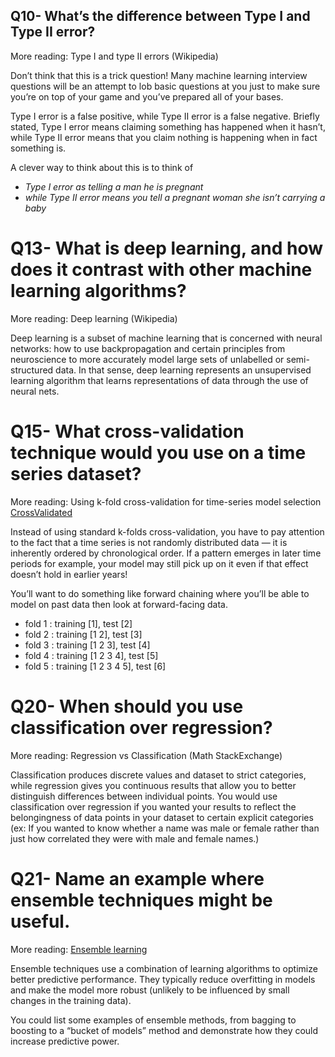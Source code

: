 ## Q10- What’s the difference between Type I and Type II error?

More reading: Type I and type II errors (Wikipedia)

Don’t think that this is a trick question! Many machine learning interview questions will be an attempt to lob basic questions at you just to make sure you’re on top of your game and you’ve prepared all of your bases.

Type I error is a false positive, while Type II error is a false negative. Briefly stated, Type I error means claiming something has happened when it hasn’t, while Type II error means that you claim nothing is happening when in fact something is.

A clever way to think about this is to think of 

* _Type I error as telling a man he is pregnant_
* _while Type II error means you tell a pregnant woman she isn’t carrying a baby_

# Q13- What is deep learning, and how does it contrast with other machine learning algorithms?

More reading: Deep learning (Wikipedia)

Deep learning is a subset of machine learning that is concerned with neural networks: 
how to use backpropagation and certain principles from neuroscience to more accurately model large sets of unlabelled or semi-structured data. 
In that sense, deep learning represents an unsupervised learning algorithm that learns representations of data through the use of neural nets.


# Q15- What cross-validation technique would you use on a time series dataset?

More reading: Using k-fold cross-validation for time-series model selection [CrossValidated](https://stats.stackexchange.com/questions/14099/using-k-fold-cross-validation-for-time-series-model-selection)

Instead of using standard k-folds cross-validation, you have to pay attention to the fact that a time series is not randomly distributed data — it is inherently ordered by chronological order. If a pattern emerges in later time periods for example, your model may still pick up on it even if that effect doesn’t hold in earlier years!

You’ll want to do something like forward chaining where you’ll be able to model on past data then look at forward-facing data.

- fold 1 : training [1], test [2]
- fold 2 : training [1 2], test [3]
- fold 3 : training [1 2 3], test [4]
- fold 4 : training [1 2 3 4], test [5]
- fold 5 : training [1 2 3 4 5], test [6]

# Q20- When should you use classification over regression?

More reading: Regression vs Classification (Math StackExchange)

Classification produces discrete values and dataset to strict categories, while regression gives you continuous results that allow you to better distinguish differences between individual points. 
You would use classification over regression if you wanted your results to reflect the belongingness of data points in your dataset to certain explicit categories 
(ex: If you wanted to know whether a name was male or female rather than just how correlated they were with male and female names.)

# Q21- Name an example where ensemble techniques might be useful.

More reading: [Ensemble learning](https://en.wikipedia.org/wiki/Ensemble_learning)

Ensemble techniques use a combination of learning algorithms to optimize better predictive performance. 
They typically reduce overfitting in models and make the model more robust 
(unlikely to be influenced by small changes in the training data). 

You could list some examples of ensemble methods, from bagging to boosting to a “bucket of models” method 
and demonstrate how they could increase predictive power.